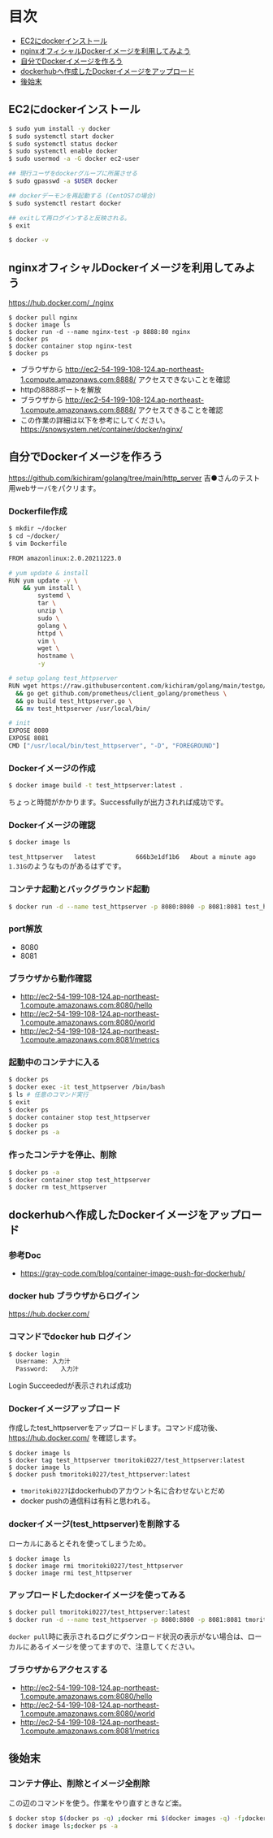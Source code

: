 # 目次
- [EC2にdockerインストール](#EC2にdockerインストール)
- [nginxオフィシャルDockerイメージを利用してみよう](#nginxオフィシャルDockerイメージを利用してみよう)
- [自分でDockerイメージを作ろう](#自分でDockerイメージを作ろう)
- [dockerhubへ作成したDockerイメージをアップロード](#dockerhubへ作成したDockerイメージをアップロード)
- [後始末](#後始末)


## EC2にdockerインストール
```bash
$ sudo yum install -y docker
$ sudo systemctl start docker
$ sudo systemctl status docker
$ sudo systemctl enable docker
$ sudo usermod -a -G docker ec2-user

## 現行ユーザをdockerグループに所属させる
$ sudo gpasswd -a $USER docker

## dockerデーモンを再起動する (CentOS7の場合)
$ sudo systemctl restart docker

## exitして再ログインすると反映される。
$ exit

$ docker -v
```

## nginxオフィシャルDockerイメージを利用してみよう
https://hub.docker.com/_/nginx
```
$ docker pull nginx
$ docker image ls
$ docker run -d --name nginx-test -p 8888:80 nginx
$ docker ps
$ docker container stop nginx-test
$ docker ps
```
- ブラウザから
http://ec2-54-199-108-124.ap-northeast-1.compute.amazonaws.com:8888/
アクセスできないことを確認
- httpの8888ポートを解放
- ブラウザから
http://ec2-54-199-108-124.ap-northeast-1.compute.amazonaws.com:8888/
アクセスできることを確認
- この作業の詳細は以下を参考にしてください。
https://snowsystem.net/container/docker/nginx/

## 自分でDockerイメージを作ろう
https://github.com/kichiram/golang/tree/main/http_server 吉●さんのテスト用webサーバをパクリます。
### Dockerfile作成
```bash
$ mkdir ~/docker
$ cd ~/docker/
$ vim Dockerfile
```

```bash
FROM amazonlinux:2.0.20211223.0

# yum update & install
RUN yum update -y \
    && yum install \
        systemd \
        tar \
        unzip \
        sudo \
        golang \
        httpd \
        vim \
        wget \
        hostname \
        -y

# setup golang test_httpserver
RUN wget https://raw.githubusercontent.com/kichiram/golang/main/testgo/test_httpserver.go \
  && go get github.com/prometheus/client_golang/prometheus \
  && go build test_httpserver.go \
  && mv test_httpserver /usr/local/bin/ 

# init
EXPOSE 8080
EXPOSE 8081
CMD ["/usr/local/bin/test_httpserver", "-D", "FOREGROUND"]
```

### Dockerイメージの作成
```bash
$ docker image build -t test_httpserver:latest .
```
ちょっと時間がかかります。Successfullyが出力されれば成功です。

### Dockerイメージの確認
```bash
$ docker image ls
```
`test_httpserver   latest           666b3e1df1b6   About a minute ago   1.31G`のようなものがあるはずです。

### コンテナ起動とバックグラウンド起動
```bash
$ docker run -d --name test_httpserver -p 8080:8080 -p 8081:8081 test_httpserver:latest
```

### port解放
- 8080
- 8081

### ブラウザから動作確認
- http://ec2-54-199-108-124.ap-northeast-1.compute.amazonaws.com:8080/hello
- http://ec2-54-199-108-124.ap-northeast-1.compute.amazonaws.com:8080/world
- http://ec2-54-199-108-124.ap-northeast-1.compute.amazonaws.com:8081/metrics


### 起動中のコンテナに入る
```bash
$ docker ps
$ docker exec -it test_httpserver /bin/bash
$ ls # 任意のコマンド実行
$ exit
$ docker ps
$ docker container stop test_httpserver
$ docker ps
$ docker ps -a
```

### 作ったコンテナを停止、削除
```bash
$ docker ps -a
$ docker container stop test_httpserver
$ docker rm test_httpserver
```

## dockerhubへ作成したDockerイメージをアップロード

### 参考Doc
- https://gray-code.com/blog/container-image-push-for-dockerhub/

### docker hub ブラウザからログイン
https://hub.docker.com/

### コマンドでdocker hub ログイン
```bash
$ docker login
  Username: 入力汁
  Password:　　入力汁
```
Login Succeededが表示されれば成功

### Dockerイメージアップロード
作成したtest_httpserverをアップロードします。コマンド成功後、https://hub.docker.com/ を確認します。
```
$ docker image ls
$ docker tag test_httpserver tmoritoki0227/test_httpserver:latest
$ docker image ls
$ docker push tmoritoki0227/test_httpserver:latest
```
- `tmoritoki0227`はdockerhubのアカウント名に合わせないとだめ
- docker pushの通信料は有料と思われる。

### dockerイメージ(test_httpserver)を削除する
ローカルにあるとそれを使ってしまうため。
```
$ docker image ls
$ docker image rmi tmoritoki0227/test_httpserver
$ docker image rmi test_httpserver
```

### アップロードしたdockerイメージを使ってみる
```bash
$ docker pull tmoritoki0227/test_httpserver:latest
$ docker run -d --name test_httpserver -p 8080:8080 -p 8081:8081 tmoritoki0227/test_httpserver:latest
```
`docker pull`時に表示されるログにダウンロード状況の表示がない場合は、ローカルにあるイメージを使ってますので、注意してください。

### ブラウザからアクセスする
- http://ec2-54-199-108-124.ap-northeast-1.compute.amazonaws.com:8080/hello
- http://ec2-54-199-108-124.ap-northeast-1.compute.amazonaws.com:8080/world
- http://ec2-54-199-108-124.ap-northeast-1.compute.amazonaws.com:8081/metrics

## 後始末
### コンテナ停止、削除とイメージ全削除
この辺のコマンドを使う。作業をやり直すときなど楽。
```bash
$ docker stop $(docker ps -q) ;docker rmi $(docker images -q) -f;docker system prune -a
$ docker image ls;docker ps -a
```
